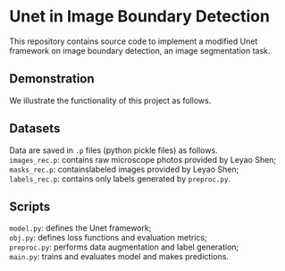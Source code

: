 # Unet in Image Boundary Detection
This repository contains source code to implement a modified Unet framework on image boundary detection, an image segmentation task.

## Demonstration
We illustrate the functionality of this project as follows.    


## Datasets
Data are saved in `.p` files (python pickle files) as follows.    
`images_rec.p`: contains raw microscope photos provided by Leyao Shen;    
`masks_rec.p`: containslabeled images provided by Leyao Shen;    
`labels_rec.p`: contains only labels generated by `preproc.py`.

## Scripts
`model.py`: defines the Unet framework;    
`obj.py`: defines loss functions and evaluation metrics;    
`preproc.py`: performs data augmentation and label generation;    
`main.py`: trains and evaluates model and makes predictions.
